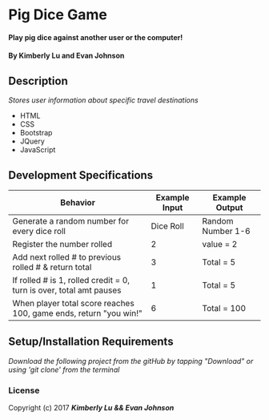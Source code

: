 # Pig Dice Game

####  Play pig dice against another user or the computer!

#### By Kimberly Lu and Evan Johnson

## Description
_Stores user information about specific travel destinations_
* HTML
* CSS
* Bootstrap
* JQuery
* JavaScript

## Development Specifications
| Behavior      | Example Input         | Example Output        |
| ------------- | ------------- | ------------- |
| Generate a random number for every dice roll | Dice Roll  |  Random Number 1-6  |
| Register the number rolled               | 2         | value =  2     |
| Add next rolled # to previous rolled #  & return total  | 3      |    Total = 5      |
| If rolled # is 1, rolled credit = 0, turn is over, total amt pauses | 1  |  Total = 5 |
| When player total score reaches 100, game ends, return "you win!" | 6 |  Total = 100 |

## Setup/Installation Requirements
_Download the following project from the gitHub by tapping "Download" or using 'git clone' from the terminal_

### License
Copyright (c) 2017 **_Kimberly Lu && Evan Johnson_**
